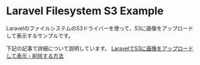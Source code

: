 # Laravel Filesystem S3 Example

LaravelのファイルシステムのS3ドライバーを使って、S3に画像をアップロードして表示するサンプルです。  

下記の記事で詳細について説明しています。
<a href="https://blog.hiroyuki90.com/articles/laravel-s3-image-upload-show-delete/" target="_blank">LaravelでS3に画像をアップロードして表示・削除する方法</a>
